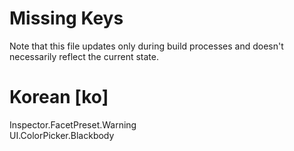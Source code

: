 # Missing Keys
Note that this file updates only during build processes and doesn't necessarily reflect the current state.

# Korean [ko]
Inspector.FacetPreset.Warning  
UI.ColorPicker.Blackbody  

